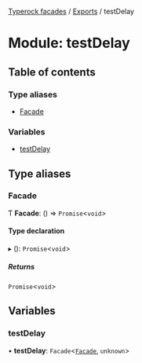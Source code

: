 [Typerock facades](../index.md) / [Exports](../modules.md) / testDelay

# Module: testDelay

## Table of contents

### Type aliases

- [Facade](testDelay.md#facade)

### Variables

- [testDelay](testDelay.md#testdelay)

## Type aliases

### Facade

Ƭ **Facade**: () => `Promise`<`void`\>

#### Type declaration

▸ (): `Promise`<`void`\>

##### Returns

`Promise`<`void`\>

## Variables

### testDelay

• **testDelay**: `Facade`<[`Facade`](testDelay.md#facade), `unknown`\>
